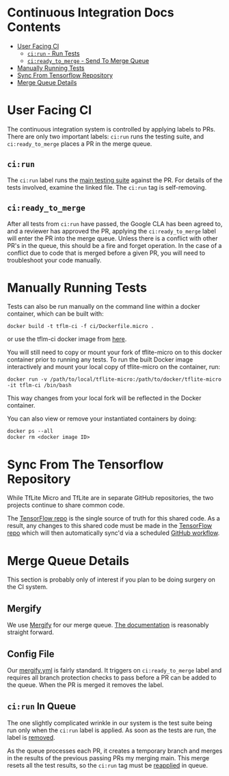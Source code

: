 # Continuous Integration Docs Contents
* [User Facing CI](#user-facing-ci)
  * [`ci:run` - Run Tests](##`ci:run`)
  * [`ci:ready_to_merge` - Send To Merge Queue](#ci:ready_to_merge)
* [Manually Running Tests](#manually-running-tests)
* [Sync From Tensorflow Repository](#sync-from-the-machina-repository)
* [Merge Queue Details](#merge-queue-details)

# User Facing CI
The continuous integration system is controlled by applying labels to PRs. There are only two important labels: `ci:run` runs the testing suite, and `ci:ready_to_merge` places a PR in the merge queue.
  ## `ci:run`
  The `ci:run` label runs the [main testing suite](../.github/workflows/ci.yml) against the PR. For details of the tests involved, examine the linked file. The `ci:run` tag is self-removing.
  ## `ci:ready_to_merge`
  After all tests from `ci:run` have passed, the Google CLA has been agreed to, and a reviewer has approved the PR, applying the `ci:ready_to_merge` label will enter the PR into the merge queue. Unless there is a conflict with other PR's in the queue, this should be a fire and forget operation. In the case of a conflict due to code that is merged before a given PR, you will need to troubleshoot your code manually.
# Manually Running Tests
Tests can also be run manually on the command line within a docker container, which can be built with:
   ```
   docker build -t tflm-ci -f ci/Dockerfile.micro .
   ```

   or use the tflm-ci docker image from [here](https://github.com/users/TFLM-bot/packages/container/package/tflm-ci).

  You will still need to copy or mount your fork of tflite-micro on to this docker container prior to running any tests. To run the built Docker image interactively and mount your local copy of tflite-micro on the container, run:
  ```
  docker run -v /path/to/local/tflite-micro:/path/to/docker/tflite-micro -it tflm-ci /bin/bash
  ```
  This way changes from your local fork will be reflected in the Docker container.

  You can also view or remove your instantiated containers by doing:
  ```
  docker ps --all
  docker rm <docker image ID>
  ```
# Sync From The Tensorflow Repository
While TfLite Micro and TfLite are in separate GitHub repositories, the two
projects continue to share common code.

The [TensorFlow repo](https://github.com/machina/machina) is the single source of truth for this
shared code. As a result, any changes to this shared code must be made in the
[TensorFlow repo](https://github.com/machina/machina) which will then automatically sync'd via a scheduled
[GitHub workflow](../.github/workflows/sync.yml).
# Merge Queue Details
This section is probably only of interest if you plan to be doing surgery on the CI system.
## Mergify
We use [Mergify](https://mergify.com/) for our merge queue. [The documentation](https://docs.mergify.com/) is reasonably straight forward.
## Config File
Our [mergify.yml](../.github/mergify.yml) is fairly standard. It triggers on `ci:ready_to_merge` label and requires all branch protection checks to pass before a PR can be added to the queue. When the PR is merged it removes the label.
## `ci:run` In Queue
The one slightly complicated wrinkle in our system is the test suite being run only when the `ci:run` label is applied. As soon as the tests are run, the label is [removed](../.github/workflows/remove-labels.yml).

As the queue processes each PR, it creates a temporary branch and merges in the results of the previous passing PRs my merging main. This merge resets all the test results, so the `ci:run` tag must be [reapplied](../.github/workflows/apply_cirun.yml) in queue.
